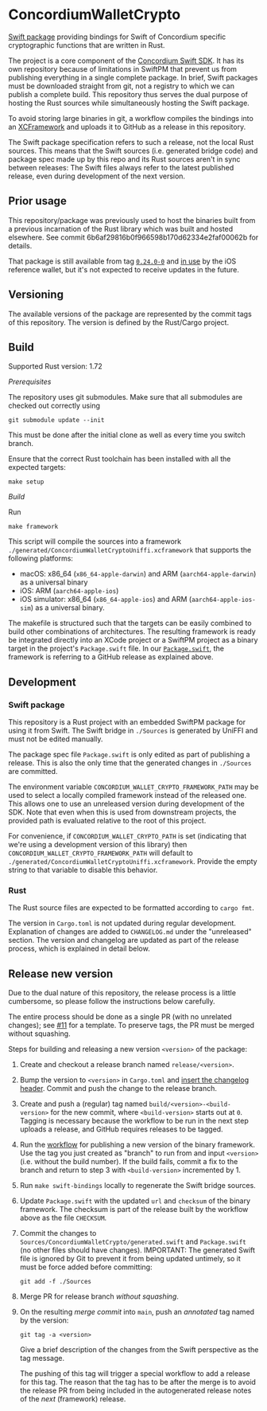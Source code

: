 # ConcordiumWalletCrypto

[Swift package](https://developer.apple.com/documentation/xcode/swift-packages) providing bindings for Swift
of Concordium specific cryptographic functions that are written in Rust.

The project is a core component of the [Concordium Swift SDK](https://github.com/Concordium/concordium-swift-sdk.git).
It has its own repository because of limitations in SwiftPM
that prevent us from publishing everything in a single complete package.
In brief, Swift packages must be downloaded straight from git,
not a registry to which we can publish a complete build.
This repository thus serves the dual purpose of hosting the Rust sources
while simultaneously hosting the Swift package.

To avoid storing large binaries in git, a workflow compiles the bindings into an
[XCFramework](https://developer.apple.com/documentation/xcode/distributing-binary-frameworks-as-swift-packages)
and uploads it to GitHub as a release in this repository.

The Swift package specification refers to such a release, not the local Rust sources.
This means that the Swift sources (i.e. generated bridge code) and package spec made up by this repo
and its Rust sources aren't in sync between releases:
The Swift files always refer to the latest published release, even during development of the next version.

## Prior usage

This repository/package was previously used to host the binaries built from a previous incarnation of the Rust library
which was built and hosted elsewhere.
See commit 6b6af29816b0f966598b170d62334e2faf00062b for details.

That package is still available from tag
[`0.24.0-0`](https://github.com/Concordium/concordium-wallet-crypto-swift/releases/tag/0.24.0-0) and
[in use](https://github.com/Concordium/concordium-reference-wallet-ios/blob/main/ConcordiumWallet.xcodeproj/project.xcworkspace/xcshareddata/swiftpm/Package.resolved)
by the iOS reference wallet, but it's not expected to receive updates in the future.

## Versioning

The available versions of the package are represented by the commit tags of this repository.
The version is defined by the Rust/Cargo project.

## Build

Supported Rust version: 1.72

*Prerequisites*

The repository uses git submodules. Make sure that all submodules are checked out correctly using

```shell
git submodule update --init
```

This must be done after the initial clone as well as every time you switch branch.

Ensure that the correct Rust toolchain has been installed with all the expected targets:

```shell
make setup
```

*Build*

Run

```shell
make framework
```

This script will compile the sources into a framework `./generated/ConcordiumWalletCryptoUniffi.xcframework`
that supports the following platforms:

- macOS: x86_64 (`x86_64-apple-darwin`) and ARM (`aarch64-apple-darwin`) as a universal binary
- iOS: ARM (`aarch64-apple-ios`)
- iOS simulator: x86_64 (`x86_64-apple-ios`) and ARM (`aarch64-apple-ios-sim`) as a universal binary.

The makefile is structured such that the targets can be easily combined to build other combinations of architectures.
The resulting framework is ready be integrated directly into an XCode project or a SwiftPM project as a binary target
in the project's `Package.swift` file.
In our [`Package.swift`](./Package.swift), the framework is referring to a GitHub release as explained above.

## Development

### Swift package

This repository is a Rust project with an embedded SwiftPM package for using it from Swift.
The Swift bridge in `./Sources` is generated by UniFFI and must not be edited manually.

The package spec file `Package.swift` is only edited as part of publishing a release.
This is also the only time that the generated changes in `./Sources` are committed.

The environment variable `CONCORDIUM_WALLET_CRYPTO_FRAMEWORK_PATH`
may be used to select a locally compiled framework instead of the released one.
This allows one to use an unreleased version during development of the SDK.
Note that even when this is used from downstream projects,
the provided path is evaluated relative to the root of this project.

For convenience, if `CONCORDIUM_WALLET_CRYPTO_PATH` is set
(indicating that we're using a development version of this library)
then `CONCORDIUM_WALLET_CRYPTO_FRAMEWORK_PATH` will default to `./generated/ConcordiumWalletCryptoUniffi.xcframework`.
Provide the empty string to that variable to disable this behavior.

### Rust

The Rust source files are expected to be formatted according to `cargo fmt`.

The version in `Cargo.toml` is not updated during regular development.
Explanation of changes are added to `CHANGELOG.md` under the "unreleased" section.
The version and changelog are updated as part of the release process,
which is explained in detail below.

## Release new version

Due to the dual nature of this repository, the release process is a little cumbersome,
so please follow the instructions below carefully.

The entire process should be done as a single PR (with no unrelated changes);
see [#11](https://github.com/Concordium/concordium-wallet-crypto-swift/pull/11) for a template.
To preserve tags, the PR must be merged without squashing.

Steps for building and releasing a new version `<version>` of the package:

1. Create and checkout a release branch named `release/<version>`.
2. Bump the version to `<version>` in `Cargo.toml` and
   [insert the changelog header](https://github.com/Concordium/concordium-wallet-crypto-swift/pull/11/files#diff-06572a96a58dc510037d5efa622f9bec8519bc1beab13c9f251e97e657a9d4ed).
   Commit and push the change to the release branch.
3. Create and push a (regular) tag named `build/<version>-<build-version>` for the new commit,
   where `<build-version>` starts out at `0`.
   Tagging is necessary because the workflow to be run in the next step uploads a release,
   and GitHub requires releases to be tagged.
4. Run the [workflow](./.github/workflows/publish-framework.yml) for publishing a new version of the binary framework.
   Use the tag you just created as "branch" to run from and input `<version>` (i.e. without the build number).
   If the build fails, commit a fix to the branch and return to step 3 with `<build-version>` incremented by 1.
5. Run `make swift-bindings` locally to regenerate the Swift bridge sources.
6. Update `Package.swift` with the updated `url` and `checksum` of the binary framework.
   The checksum is part of the release built by the workflow above as the file `CHECKSUM`.
7. Commit the changes to `Sources/ConcordiumWalletCrypto/generated.swift` and `Package.swift`
   (no other files should have changes).
   IMPORTANT: The generated Swift file is ignored by Git to prevent it from being updated untimely,
   so it must be force added before committing:
   ```shell
   git add -f ./Sources
   ```
8. Merge PR for release branch *without squashing*.
9. On the resulting *merge commit* into `main`, push an *annotated* tag named by the version:
   ```shell
   git tag -a <version>
   ```
   Give a brief description of the changes from the Swift perspective as the tag message.

   The pushing of this tag will trigger a special workflow to add a release for this tag.
   The reason that the tag has to be after the merge is to avoid the release PR from being included in the autogenerated release notes
   of the *next* (framework) release.
